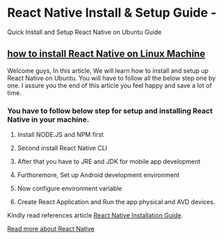 # React Native Install & Setup Guide -
Quick Install and Setup React Native on Ubuntu Guide

## [how to install React Native on Linux Machine](https://androidwave.com/install-and-setup-react-native-on-ubuntu/)
Welcome guys, In this article, We will learn how to install and setup up React Native on Ubuntu. You will have to follow all the below step one by one. I assure you the end of this article you feel happy and save a lot of time.

### You have to follow below step for setup and installing React Native in your machine.

1. Install NODE.JS and NPM first

2. Second install React Native CLI

3. After that you have to JRE and JDK for mobile app development

4. Furthoremore, Set up Android development environment 

5. Now configure environment variable

6. Create React Application and Run the app physical and AVD devices.

Kindly read references article [React Native Installation Guide](https://androidwave.com/install-and-setup-react-native-on-ubuntu/).

[Read more about React Native](https://androidwave.com/category/react-native/) 

